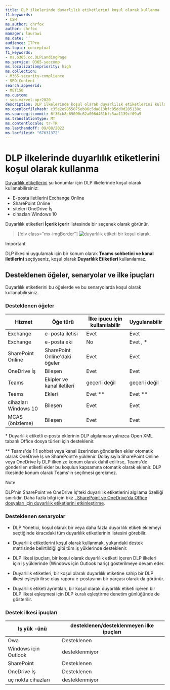 ```yaml
---
title: DLP ilkelerinde duyarlılık etiketlerini koşul olarak kullanma
f1.keywords:
- CSH
ms.author: chrfox
author: chrfox
manager: laurawi
ms.date: ''
audience: ITPro
ms.topic: conceptual
f1_keywords:
- ms.o365.cc.DLPLandingPage
ms.service: O365-seccomp
ms.localizationpriority: high
ms.collection:
- M365-security-compliance
- SPO_Content
search.appverid:
- MET150
ms.custom:
- seo-marvel-apr2020
description: DLP ilkelerinde koşul olarak duyarlılık etiketlerini kullanabileceğiniz hizmetler ve öğe türleri hakkında bilgi edinin
ms.openlocfilehash: c35e2e9855875eb86c5da813bfc85dd0d285138c
ms.sourcegitcommit: 6f36cb8c69090c62a006d461bfc5aa1139cf09a9
ms.translationtype: MT
ms.contentlocale: tr-TR
ms.lasthandoff: 09/08/2022
ms.locfileid: "67631372"
---
```

# <a name="use-sensitivity-labels-as-conditions-in-dlp-policies"></a>DLP ilkelerinde duyarlılık etiketlerini koşul olarak kullanma

[Duyarlılık etiketlerini](sensitivity-labels.md) şu konumlar için DLP ilkelerinde koşul olarak kullanabilirsiniz:

- E-posta iletilerini Exchange Online
- SharePoint Online
- siteleri OneDrive İş
- cihazları Windows 10

Duyarlılık etiketleri **İçerik içerir** listesinde bir seçenek olarak görünür.

> [!div class="mx-imgBorder"]
> ![duyarlılık etiketi bir koşul olarak.](../media/dlp-sensitivity-label-as-a-condition.png)

> [!IMPORTANT]
> DLP ilkesini uygulamak için bir konum olarak **Teams sohbetini ve kanal iletilerini** seçtiyseniz, koşul olarak **Duyarlılık Etiketleri** kullanılamaz.


## <a name="supported-items-scenarios-and-policy-tips"></a>Desteklenen öğeler, senaryolar ve ilke ipuçları

Duyarlılık etiketlerini bu öğelerde ve bu senaryolarda koşul olarak kullanabilirsiniz.

### <a name="supported-items"></a>Desteklenen öğeler

|Hizmet  |Öğe türü  |İlke ipucu için kullanılabilir  |Uygulanabilir  |
|---------|---------|---------|---------|
|Exchange    |e-posta iletisi         |Evet         |Evet         |
|Exchange    |e-posta eki         |No         |Evet , *         |
|SharePoint Online     |SharePoint Online'daki öğeler         |Evet         |Evet         |
|OneDrive İş     |Bileşen         |Evet         |Evet         |
|Teams     |Ekipler ve kanal iletileri         |geçerli değil         |geçerli değil         |
|Teams     |Ekleri         |Evet **         |Evet **         |
|cihazları Windows 10     |Bileşen         |Evet         |Evet         |
|MCAS (önizleme) |Bileşen         |Evet         |Evet         |

\* Duyarlılık etiketli e-posta eklerinin DLP algılaması yalnızca Open XML tabanlı Office dosya türleri için desteklenir.

\** Teams'de 1:1 sohbet veya kanal üzerinden gönderilen ekler otomatik olarak OneDrive İş ve SharePoint'e yüklenir. Dolayısıyla SharePoint Online veya OneDrive İş DLP ilkenize konum olarak dahil edilirse, Teams'de gönderilen etiketli ekler bu koşulun kapsamına otomatik olarak eklenir. DLP ilkesinde konum olarak Teams'in seçilmesi gerekmez.

> [!NOTE]
> DLP'nin SharePoint ve OneDrive İş'teki duyarlılık etiketlerini algılama özelliği sınırlıdır. Daha fazla bilgi için bkz [. SharePoint ve OneDrive'da Office dosyaları için duyarlılık etiketlerini etkinleştirme](sensitivity-labels-sharepoint-onedrive-files.md#limitations).

### <a name="supported-scenarios"></a>Desteklenen senaryolar

- DLP Yönetici, koşul olarak bir veya daha fazla duyarlılık etiketi eklemeyi seçtiğinde kiracıdaki tüm duyarlılık etiketlerinin listesini görebilir.

- Duyarlılık etiketlerini koşul olarak kullanmak, yukarıdaki destek matrisinde belirtildiği gibi tüm iş yüklerinde desteklenir.

- DLP ilkesi ipuçları, bir koşul olarak duyarlılık etiketi içeren DLP ilkeleri için iş yüklerinde (Windows için Outlook hariç) gösterilmeye devam eder.

- Duyarlılık etiketleri, bir koşul olarak duyarlılık etiketine sahip bir DLP ilkesi eşleştirilirse olay raporu e-postasının bir parçası olarak da görünür.

- Duyarlılık etiketi ayrıntıları, bir koşul olarak duyarlılık etiketi içeren bir DLP ilkesi eşleşmesi için DLP kuralı eşleştirme denetim günlüğünde de gösterilir.


### <a name="support-policy-tips"></a>Destek ilkesi ipuçları


|Iş yük -ünü  |desteklenen/desteklenmeyen ilke ipuçları  |
|---------|---------|
|Owa |    Desteklenen     |
|Windows için Outlook   |  desteklenmiyor       |
|SharePoint   |   Desteklenen      |
|OneDrive İş    |    Desteklenen     |
|uç nokta cihazları   |  desteklenmiyor       |
